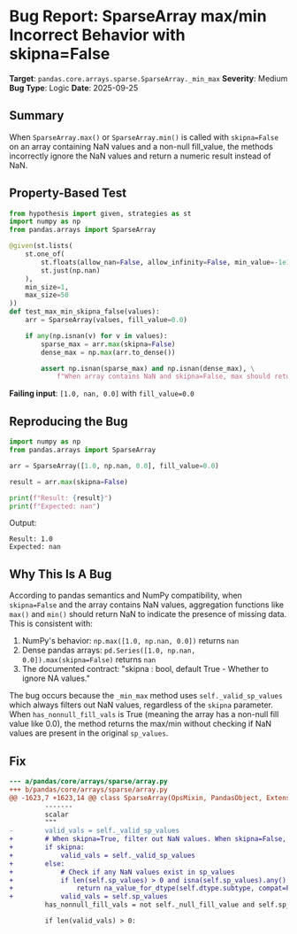 # Bug Report: SparseArray max/min Incorrect Behavior with skipna=False

**Target**: `pandas.core.arrays.sparse.SparseArray._min_max`
**Severity**: Medium
**Bug Type**: Logic
**Date**: 2025-09-25

## Summary

When `SparseArray.max()` or `SparseArray.min()` is called with `skipna=False` on an array containing NaN values and a non-null fill_value, the methods incorrectly ignore the NaN values and return a numeric result instead of NaN.

## Property-Based Test

```python
from hypothesis import given, strategies as st
import numpy as np
from pandas.arrays import SparseArray

@given(st.lists(
    st.one_of(
        st.floats(allow_nan=False, allow_infinity=False, min_value=-1e10, max_value=1e10),
        st.just(np.nan)
    ),
    min_size=1,
    max_size=50
))
def test_max_min_skipna_false(values):
    arr = SparseArray(values, fill_value=0.0)

    if any(np.isnan(v) for v in values):
        sparse_max = arr.max(skipna=False)
        dense_max = np.max(arr.to_dense())

        assert np.isnan(sparse_max) and np.isnan(dense_max), \
            f"When array contains NaN and skipna=False, max should return NaN"
```

**Failing input**: `[1.0, nan, 0.0]` with `fill_value=0.0`

## Reproducing the Bug

```python
import numpy as np
from pandas.arrays import SparseArray

arr = SparseArray([1.0, np.nan, 0.0], fill_value=0.0)

result = arr.max(skipna=False)

print(f"Result: {result}")
print(f"Expected: nan")
```

Output:
```
Result: 1.0
Expected: nan
```

## Why This Is A Bug

According to pandas semantics and NumPy compatibility, when `skipna=False` and the array contains NaN values, aggregation functions like `max()` and `min()` should return NaN to indicate the presence of missing data. This is consistent with:

1. NumPy's behavior: `np.max([1.0, np.nan, 0.0])` returns `nan`
2. Dense pandas arrays: `pd.Series([1.0, np.nan, 0.0]).max(skipna=False)` returns `nan`
3. The documented contract: "skipna : bool, default True - Whether to ignore NA values."

The bug occurs because the `_min_max` method uses `self._valid_sp_values` which always filters out NaN values, regardless of the `skipna` parameter. When `has_nonnull_fill_vals` is True (meaning the array has a non-null fill value like 0.0), the method returns the max/min without checking if NaN values are present in the original `sp_values`.

## Fix

```diff
--- a/pandas/core/arrays/sparse/array.py
+++ b/pandas/core/arrays/sparse/array.py
@@ -1623,7 +1623,14 @@ class SparseArray(OpsMixin, PandasObject, ExtensionArray):
         -------
         scalar
         """
-        valid_vals = self._valid_sp_values
+        # When skipna=True, filter out NaN values. When skipna=False, keep them.
+        if skipna:
+            valid_vals = self._valid_sp_values
+        else:
+            # Check if any NaN values exist in sp_values
+            if len(self.sp_values) > 0 and isna(self.sp_values).any():
+                return na_value_for_dtype(self.dtype.subtype, compat=False)
+            valid_vals = self.sp_values
         has_nonnull_fill_vals = not self._null_fill_value and self.sp_index.ngaps > 0

         if len(valid_vals) > 0: